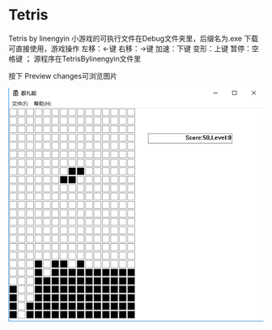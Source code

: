 # Tetris
Tetris by linengyin
小游戏的可执行文件在Debug文件夹里，后缀名为.exe
下载可直接使用，游戏操作 左移：<-键 右移：->键 加速：下键 变形：上键 暂停：空格键
； 源程序在TetrisBylinengyin文件里

按下 Preview changes可浏览图片

![image](https://github.com/linengyin/Tetris/blob/master/images/Tetris.png)
